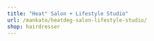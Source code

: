 ```yaml
---
title: "Heat° Salon + Lifestyle Studio"
url: /mankato/heatdeg-salon-lifestyle-studio/
shop: hairdresser
---
```

